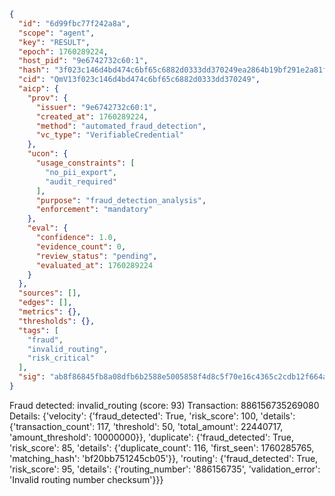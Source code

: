 ```json
{
  "id": "6d99fbc77f242a8a",
  "scope": "agent",
  "key": "RESULT",
  "epoch": 1760289224,
  "host_pid": "9e6742732c60:1",
  "hash": "3f023c146d4bd474c6bf65c6882d0333dd370249ea2864b19bf291e2a81fe8a0",
  "cid": "QmV13f023c146d4bd474c6bf65c6882d0333dd370249",
  "aicp": {
    "prov": {
      "issuer": "9e6742732c60:1",
      "created_at": 1760289224,
      "method": "automated_fraud_detection",
      "vc_type": "VerifiableCredential"
    },
    "ucon": {
      "usage_constraints": [
        "no_pii_export",
        "audit_required"
      ],
      "purpose": "fraud_detection_analysis",
      "enforcement": "mandatory"
    },
    "eval": {
      "confidence": 1.0,
      "evidence_count": 0,
      "review_status": "pending",
      "evaluated_at": 1760289224
    }
  },
  "sources": [],
  "edges": [],
  "metrics": {},
  "thresholds": {},
  "tags": [
    "fraud",
    "invalid_routing",
    "risk_critical"
  ],
  "sig": "ab8f86845fb8a08dfb6b2588e5005858f4d8c5f70e16c4365c2cdb12f664aa7f"
}
```

Fraud detected: invalid_routing (score: 93)
Transaction: 886156735269080
Details: {'velocity': {'fraud_detected': True, 'risk_score': 100, 'details': {'transaction_count': 117, 'threshold': 50, 'total_amount': 22440717, 'amount_threshold': 10000000}}, 'duplicate': {'fraud_detected': True, 'risk_score': 85, 'details': {'duplicate_count': 116, 'first_seen': 1760285765, 'matching_hash': 'bf20bb751245cb05'}}, 'routing': {'fraud_detected': True, 'risk_score': 95, 'details': {'routing_number': '886156735', 'validation_error': 'Invalid routing number checksum'}}}
